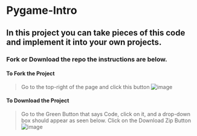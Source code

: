 # Pygame-Intro
## In this project you can take pieces of this code and implement it into your own projects.

### Fork or Download the repo the instructions are below.
#### To Fork the Project
> Go to the top-right of the page and click this button 
![image](https://user-images.githubusercontent.com/105829222/198370931-1066da04-6307-4186-8875-4c5a4127dd39.png)

#### To Download the Project
> Go to the Green Button that says Code, click on it, and a drop-down box should appear as seen below. Click on the Download Zip Button
![image](https://user-images.githubusercontent.com/105829222/198372525-00b5236a-86bf-4286-a0c7-9324b0439207.png)
